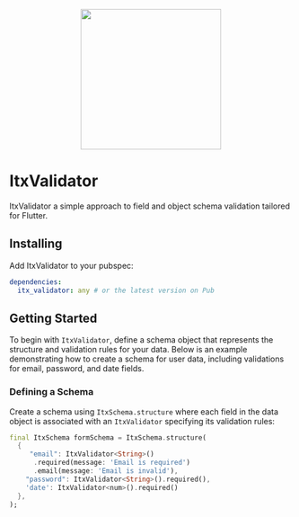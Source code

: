 <p align="center">
  <a href="#"><img src="https://i.postimg.cc/dt69yJHT/g3.png" height=250 /></a>
</p>

# ItxValidator

ItxValidator a simple approach to field and object schema validation tailored for Flutter.

## Installing

Add ItxValidator to your pubspec:

```yaml
dependencies:
  itx_validator: any # or the latest version on Pub
```

## Getting Started

To begin with `ItxValidator`, define a schema object that represents the structure and validation rules for your data. Below is an example demonstrating how to create a schema for user data, including validations for email, password, and date fields.

### Defining a Schema

Create a schema using `ItxSchema.structure` where each field in the data object is associated with an `ItxValidator` specifying its validation rules:

```dart
final ItxSchema formSchema = ItxSchema.structure(
  {
     "email": ItxValidator<String>()
      .required(message: 'Email is required')
      .email(message: 'Email is invalid'),
    "password": ItxValidator<String>().required(),
    'date': ItxValidator<num>().required()
  },
);
